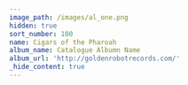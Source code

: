 ```yaml
---
image_path: /images/al_one.png
hidden: true
sort_number: 100
name: Cigars of the Pharoah
album_name: Catalogue Albumn Name
album_url: 'http://goldenrobotrecords.com/'
_hide_content: true
---
```

